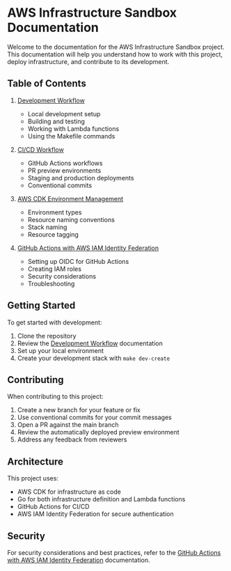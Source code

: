 # AWS Infrastructure Sandbox Documentation

Welcome to the documentation for the AWS Infrastructure Sandbox project. This documentation will help you understand how to work with this project, deploy infrastructure, and contribute to its development.

## Table of Contents

1. [Development Workflow](./development-workflow.md)
   - Local development setup
   - Building and testing
   - Working with Lambda functions
   - Using the Makefile commands

2. [CI/CD Workflow](./ci-cd-workflow.md)
   - GitHub Actions workflows
   - PR preview environments
   - Staging and production deployments
   - Conventional commits

3. [AWS CDK Environment Management](./aws-cdk-environments.md)
   - Environment types
   - Resource naming conventions
   - Stack naming
   - Resource tagging

4. [GitHub Actions with AWS IAM Identity Federation](./github-aws-federation.md)
   - Setting up OIDC for GitHub Actions
   - Creating IAM roles
   - Security considerations
   - Troubleshooting

## Getting Started

To get started with development:

1. Clone the repository
2. Review the [Development Workflow](./development-workflow.md) documentation
3. Set up your local environment
4. Create your development stack with `make dev-create`

## Contributing

When contributing to this project:

1. Create a new branch for your feature or fix
2. Use conventional commits for your commit messages
3. Open a PR against the main branch
4. Review the automatically deployed preview environment
5. Address any feedback from reviewers

## Architecture

This project uses:

- AWS CDK for infrastructure as code
- Go for both infrastructure definition and Lambda functions
- GitHub Actions for CI/CD
- AWS IAM Identity Federation for secure authentication

## Security

For security considerations and best practices, refer to the [GitHub Actions with AWS IAM Identity Federation](./github-aws-federation.md) documentation.
